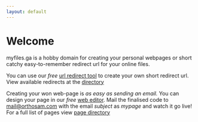 ```yaml
---
layout: default
---
```


# Welcome

myfiles.ga is a hobby domain for creating your personal webpages or short catchy easy-to-remember redirect url for your online files.

You can use our *free* [url redirect tool](https://r.myfiles.ga) to create your own short redirect url. View available redirects at the [directory](https://r.myfiles.ga/all)

Creating your won web-page is *as easy as sending an email.*  You can design your page in our *free* [web editor](https://p.myfiles.ga). Mail the finalised code to [mail@orthosam.com](mailto:mail@orthosam.com) with the email *subject* as *mypage* and watch it go live! For a full list of pages view [page directory](https://p.myfiles.ga/all)
